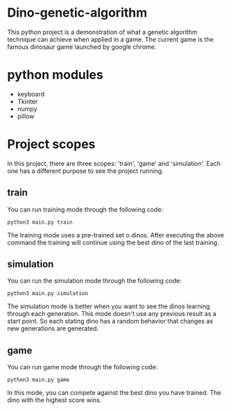 # Dino-genetic-algorithm
This python project is a demonstration of what a genetic algorithm technique can achieve when applied in a game. The current game is the famous dinosaur game launched by google chrome.

# python modules
- keyboard
- Tkinter
- numpy
- pillow

# Project scopes

In this project, there are three scopes: 'train', 'game' and 'simulation'. Each one has a different purpose to see the project running.

## train

You can run training mode through the following code:

```
python3 main.py train
```

The training mode uses a pre-trained set o dinos. After executing the above command the training will continue using the best dino of the last training.

## simulation

You can run the simulation mode through the following code:

```
python3 main.py simulation
```
The simulation mode is better when you want to see the dinos learning through each generation. This mode doesn't use any previous result as a start point. So each stating dino has a random behavior that changes as new generations are generated.

## game

You can run game mode through the following code:

```
python3 main.py game
```

In this mode, you can compete against the best dino you have trained. The dino with the highest score wins.